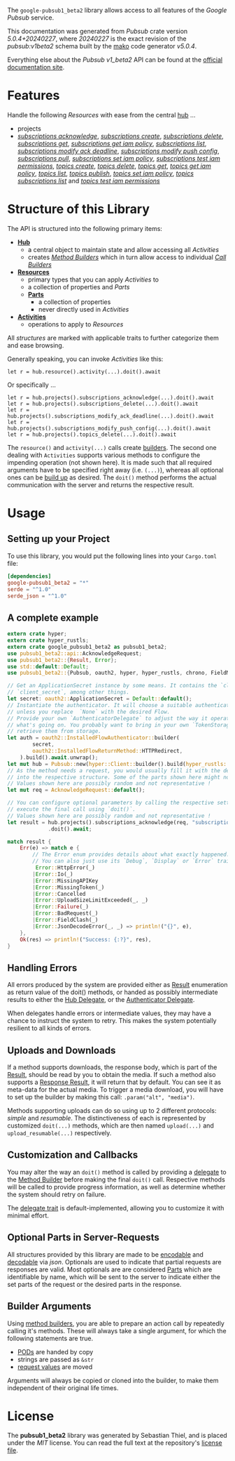 <!---
DO NOT EDIT !
This file was generated automatically from 'src/generator/templates/api/README.md.mako'
DO NOT EDIT !
-->
The `google-pubsub1_beta2` library allows access to all features of the *Google Pubsub* service.

This documentation was generated from *Pubsub* crate version *5.0.4+20240227*, where *20240227* is the exact revision of the *pubsub:v1beta2* schema built by the [mako](http://www.makotemplates.org/) code generator *v5.0.4*.

Everything else about the *Pubsub* *v1_beta2* API can be found at the
[official documentation site](https://cloud.google.com/pubsub/docs).
# Features

Handle the following *Resources* with ease from the central [hub](https://docs.rs/google-pubsub1_beta2/5.0.4+20240227/google_pubsub1_beta2/Pubsub) ... 

* projects
 * [*subscriptions acknowledge*](https://docs.rs/google-pubsub1_beta2/5.0.4+20240227/google_pubsub1_beta2/api::ProjectSubscriptionAcknowledgeCall), [*subscriptions create*](https://docs.rs/google-pubsub1_beta2/5.0.4+20240227/google_pubsub1_beta2/api::ProjectSubscriptionCreateCall), [*subscriptions delete*](https://docs.rs/google-pubsub1_beta2/5.0.4+20240227/google_pubsub1_beta2/api::ProjectSubscriptionDeleteCall), [*subscriptions get*](https://docs.rs/google-pubsub1_beta2/5.0.4+20240227/google_pubsub1_beta2/api::ProjectSubscriptionGetCall), [*subscriptions get iam policy*](https://docs.rs/google-pubsub1_beta2/5.0.4+20240227/google_pubsub1_beta2/api::ProjectSubscriptionGetIamPolicyCall), [*subscriptions list*](https://docs.rs/google-pubsub1_beta2/5.0.4+20240227/google_pubsub1_beta2/api::ProjectSubscriptionListCall), [*subscriptions modify ack deadline*](https://docs.rs/google-pubsub1_beta2/5.0.4+20240227/google_pubsub1_beta2/api::ProjectSubscriptionModifyAckDeadlineCall), [*subscriptions modify push config*](https://docs.rs/google-pubsub1_beta2/5.0.4+20240227/google_pubsub1_beta2/api::ProjectSubscriptionModifyPushConfigCall), [*subscriptions pull*](https://docs.rs/google-pubsub1_beta2/5.0.4+20240227/google_pubsub1_beta2/api::ProjectSubscriptionPullCall), [*subscriptions set iam policy*](https://docs.rs/google-pubsub1_beta2/5.0.4+20240227/google_pubsub1_beta2/api::ProjectSubscriptionSetIamPolicyCall), [*subscriptions test iam permissions*](https://docs.rs/google-pubsub1_beta2/5.0.4+20240227/google_pubsub1_beta2/api::ProjectSubscriptionTestIamPermissionCall), [*topics create*](https://docs.rs/google-pubsub1_beta2/5.0.4+20240227/google_pubsub1_beta2/api::ProjectTopicCreateCall), [*topics delete*](https://docs.rs/google-pubsub1_beta2/5.0.4+20240227/google_pubsub1_beta2/api::ProjectTopicDeleteCall), [*topics get*](https://docs.rs/google-pubsub1_beta2/5.0.4+20240227/google_pubsub1_beta2/api::ProjectTopicGetCall), [*topics get iam policy*](https://docs.rs/google-pubsub1_beta2/5.0.4+20240227/google_pubsub1_beta2/api::ProjectTopicGetIamPolicyCall), [*topics list*](https://docs.rs/google-pubsub1_beta2/5.0.4+20240227/google_pubsub1_beta2/api::ProjectTopicListCall), [*topics publish*](https://docs.rs/google-pubsub1_beta2/5.0.4+20240227/google_pubsub1_beta2/api::ProjectTopicPublishCall), [*topics set iam policy*](https://docs.rs/google-pubsub1_beta2/5.0.4+20240227/google_pubsub1_beta2/api::ProjectTopicSetIamPolicyCall), [*topics subscriptions list*](https://docs.rs/google-pubsub1_beta2/5.0.4+20240227/google_pubsub1_beta2/api::ProjectTopicSubscriptionListCall) and [*topics test iam permissions*](https://docs.rs/google-pubsub1_beta2/5.0.4+20240227/google_pubsub1_beta2/api::ProjectTopicTestIamPermissionCall)




# Structure of this Library

The API is structured into the following primary items:

* **[Hub](https://docs.rs/google-pubsub1_beta2/5.0.4+20240227/google_pubsub1_beta2/Pubsub)**
    * a central object to maintain state and allow accessing all *Activities*
    * creates [*Method Builders*](https://docs.rs/google-pubsub1_beta2/5.0.4+20240227/google_pubsub1_beta2/client::MethodsBuilder) which in turn
      allow access to individual [*Call Builders*](https://docs.rs/google-pubsub1_beta2/5.0.4+20240227/google_pubsub1_beta2/client::CallBuilder)
* **[Resources](https://docs.rs/google-pubsub1_beta2/5.0.4+20240227/google_pubsub1_beta2/client::Resource)**
    * primary types that you can apply *Activities* to
    * a collection of properties and *Parts*
    * **[Parts](https://docs.rs/google-pubsub1_beta2/5.0.4+20240227/google_pubsub1_beta2/client::Part)**
        * a collection of properties
        * never directly used in *Activities*
* **[Activities](https://docs.rs/google-pubsub1_beta2/5.0.4+20240227/google_pubsub1_beta2/client::CallBuilder)**
    * operations to apply to *Resources*

All *structures* are marked with applicable traits to further categorize them and ease browsing.

Generally speaking, you can invoke *Activities* like this:

```Rust,ignore
let r = hub.resource().activity(...).doit().await
```

Or specifically ...

```ignore
let r = hub.projects().subscriptions_acknowledge(...).doit().await
let r = hub.projects().subscriptions_delete(...).doit().await
let r = hub.projects().subscriptions_modify_ack_deadline(...).doit().await
let r = hub.projects().subscriptions_modify_push_config(...).doit().await
let r = hub.projects().topics_delete(...).doit().await
```

The `resource()` and `activity(...)` calls create [builders][builder-pattern]. The second one dealing with `Activities` 
supports various methods to configure the impending operation (not shown here). It is made such that all required arguments have to be 
specified right away (i.e. `(...)`), whereas all optional ones can be [build up][builder-pattern] as desired.
The `doit()` method performs the actual communication with the server and returns the respective result.

# Usage

## Setting up your Project

To use this library, you would put the following lines into your `Cargo.toml` file:

```toml
[dependencies]
google-pubsub1_beta2 = "*"
serde = "^1.0"
serde_json = "^1.0"
```

## A complete example

```Rust
extern crate hyper;
extern crate hyper_rustls;
extern crate google_pubsub1_beta2 as pubsub1_beta2;
use pubsub1_beta2::api::AcknowledgeRequest;
use pubsub1_beta2::{Result, Error};
use std::default::Default;
use pubsub1_beta2::{Pubsub, oauth2, hyper, hyper_rustls, chrono, FieldMask};

// Get an ApplicationSecret instance by some means. It contains the `client_id` and 
// `client_secret`, among other things.
let secret: oauth2::ApplicationSecret = Default::default();
// Instantiate the authenticator. It will choose a suitable authentication flow for you, 
// unless you replace  `None` with the desired Flow.
// Provide your own `AuthenticatorDelegate` to adjust the way it operates and get feedback about 
// what's going on. You probably want to bring in your own `TokenStorage` to persist tokens and
// retrieve them from storage.
let auth = oauth2::InstalledFlowAuthenticator::builder(
        secret,
        oauth2::InstalledFlowReturnMethod::HTTPRedirect,
    ).build().await.unwrap();
let mut hub = Pubsub::new(hyper::Client::builder().build(hyper_rustls::HttpsConnectorBuilder::new().with_native_roots().https_or_http().enable_http1().build()), auth);
// As the method needs a request, you would usually fill it with the desired information
// into the respective structure. Some of the parts shown here might not be applicable !
// Values shown here are possibly random and not representative !
let mut req = AcknowledgeRequest::default();

// You can configure optional parameters by calling the respective setters at will, and
// execute the final call using `doit()`.
// Values shown here are possibly random and not representative !
let result = hub.projects().subscriptions_acknowledge(req, "subscription")
             .doit().await;

match result {
    Err(e) => match e {
        // The Error enum provides details about what exactly happened.
        // You can also just use its `Debug`, `Display` or `Error` traits
         Error::HttpError(_)
        |Error::Io(_)
        |Error::MissingAPIKey
        |Error::MissingToken(_)
        |Error::Cancelled
        |Error::UploadSizeLimitExceeded(_, _)
        |Error::Failure(_)
        |Error::BadRequest(_)
        |Error::FieldClash(_)
        |Error::JsonDecodeError(_, _) => println!("{}", e),
    },
    Ok(res) => println!("Success: {:?}", res),
}

```
## Handling Errors

All errors produced by the system are provided either as [Result](https://docs.rs/google-pubsub1_beta2/5.0.4+20240227/google_pubsub1_beta2/client::Result) enumeration as return value of
the doit() methods, or handed as possibly intermediate results to either the 
[Hub Delegate](https://docs.rs/google-pubsub1_beta2/5.0.4+20240227/google_pubsub1_beta2/client::Delegate), or the [Authenticator Delegate](https://docs.rs/yup-oauth2/*/yup_oauth2/trait.AuthenticatorDelegate.html).

When delegates handle errors or intermediate values, they may have a chance to instruct the system to retry. This 
makes the system potentially resilient to all kinds of errors.

## Uploads and Downloads
If a method supports downloads, the response body, which is part of the [Result](https://docs.rs/google-pubsub1_beta2/5.0.4+20240227/google_pubsub1_beta2/client::Result), should be
read by you to obtain the media.
If such a method also supports a [Response Result](https://docs.rs/google-pubsub1_beta2/5.0.4+20240227/google_pubsub1_beta2/client::ResponseResult), it will return that by default.
You can see it as meta-data for the actual media. To trigger a media download, you will have to set up the builder by making
this call: `.param("alt", "media")`.

Methods supporting uploads can do so using up to 2 different protocols: 
*simple* and *resumable*. The distinctiveness of each is represented by customized 
`doit(...)` methods, which are then named `upload(...)` and `upload_resumable(...)` respectively.

## Customization and Callbacks

You may alter the way an `doit()` method is called by providing a [delegate](https://docs.rs/google-pubsub1_beta2/5.0.4+20240227/google_pubsub1_beta2/client::Delegate) to the 
[Method Builder](https://docs.rs/google-pubsub1_beta2/5.0.4+20240227/google_pubsub1_beta2/client::CallBuilder) before making the final `doit()` call. 
Respective methods will be called to provide progress information, as well as determine whether the system should 
retry on failure.

The [delegate trait](https://docs.rs/google-pubsub1_beta2/5.0.4+20240227/google_pubsub1_beta2/client::Delegate) is default-implemented, allowing you to customize it with minimal effort.

## Optional Parts in Server-Requests

All structures provided by this library are made to be [encodable](https://docs.rs/google-pubsub1_beta2/5.0.4+20240227/google_pubsub1_beta2/client::RequestValue) and 
[decodable](https://docs.rs/google-pubsub1_beta2/5.0.4+20240227/google_pubsub1_beta2/client::ResponseResult) via *json*. Optionals are used to indicate that partial requests are responses 
are valid.
Most optionals are are considered [Parts](https://docs.rs/google-pubsub1_beta2/5.0.4+20240227/google_pubsub1_beta2/client::Part) which are identifiable by name, which will be sent to 
the server to indicate either the set parts of the request or the desired parts in the response.

## Builder Arguments

Using [method builders](https://docs.rs/google-pubsub1_beta2/5.0.4+20240227/google_pubsub1_beta2/client::CallBuilder), you are able to prepare an action call by repeatedly calling it's methods.
These will always take a single argument, for which the following statements are true.

* [PODs][wiki-pod] are handed by copy
* strings are passed as `&str`
* [request values](https://docs.rs/google-pubsub1_beta2/5.0.4+20240227/google_pubsub1_beta2/client::RequestValue) are moved

Arguments will always be copied or cloned into the builder, to make them independent of their original life times.

[wiki-pod]: http://en.wikipedia.org/wiki/Plain_old_data_structure
[builder-pattern]: http://en.wikipedia.org/wiki/Builder_pattern
[google-go-api]: https://github.com/google/google-api-go-client

# License
The **pubsub1_beta2** library was generated by Sebastian Thiel, and is placed 
under the *MIT* license.
You can read the full text at the repository's [license file][repo-license].

[repo-license]: https://github.com/Byron/google-apis-rsblob/main/LICENSE.md

